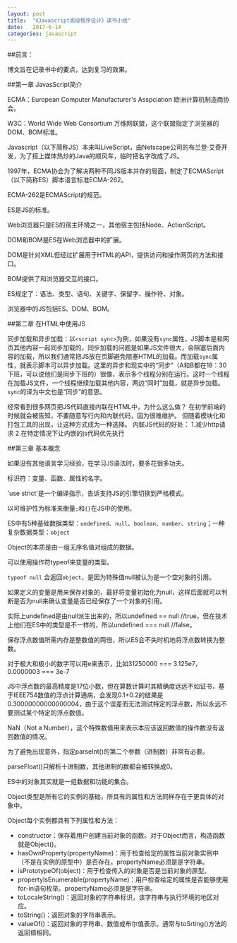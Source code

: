 ```yaml
---
layout: post
title:  "《Javascript高级程序设计》读书小结"
date:   2017-6-14
categories: javascript
---
```


##前言：

博文旨在记录书中的要点，达到复习的效果。

##第一章 JavasScript简介

ECMA：European Computer Manufacturer's Asspciation 欧洲计算机制造商协会。

W3C：World Wide Web Consortium 万维网联盟，这个联盟指定了浏览器的DOM、BOM标准。

Javascript（以下简称JS）本来叫LiveScript，由Netscape公司的布兰登·艾奇开发，为了搭上媒体热炒的Java的顺风车，临时把名字改成了JS。

1997年，ECMA协会为了解决两种不同JS版本并存的局面，制定了ECMAScript（以下简称ES）脚本语言标准ECMA-262。

ECMA-262是ECMAScript的规范。

ES是JS的标准。

Web浏览器只是ES的宿主环境之一，其他宿主包括Node、ActionScript。

DOM和BOM是ES在Web浏览器中的扩展。

DOM是针对XML但经过扩展用于HTML的API，提供访问和操作网页的方法和接口。

BOM提供了和浏览器交互的接口。

ES规定了：语法、类型、语句、关键字、保留字、操作符、对象。

浏览器中的JS包括ES、DOM、BOM。

##第二章 在HTML中使用JS

同步加载和异步加载：以`<script sync>`为例，如果没有`sync`属性，JS脚本是和网页其他内容一起同步加载的，同步加载的问题是如果JS文件很大，会阻塞后面内容的加载，所以我们通常把JS放在页脚避免阻塞HTML的加载。而加载`sync`属性，就表示脚本可以异步加载。这里的异步和现实中的“同步”（A和B都在18：30下班，可以说他们是同步下班的）很像，表示多个线程分别在运行。这时一个线程在加载JS文件，一个线程继续加载其他内容，两边“同时”加载，就是异步加载。`sync`的译为中文也是“同步”的意思。

经常看到很多网页把JS代码直接内联在HTML中，为什么这么做？
	在初学前端的时候就会被告知，不要随意写行内和内联代码，因为很难维护。
但随着模块化和打包工具的出现，让这种方式成为一种选择。
内联JS代码的好处：
1.减少http请求
2.在特定情况下让内嵌的js代码优先执行

##第三章 基本概念

如果没有其他语言学习经验，在学习JS语法时，要多花很多功夫。

标识符：变量、函数、属性的名字。

'use strict'是一个编译指示，告诉支持JS的引擎切换到严格模式。

以可维护性为标准来衡量`;`和`{}`在JS中的使用。

ES中有5种基础数据类型：`undefined`、`null`、`boolean`、`number`、`string`；一种复杂数据类型：`object`

Object的本质是由一组无序名值对组成的数据。

可以使用操作符typeof来变量的类型。

`typeof null` 会返回`object`，是因为特殊值null被认为是一个空对象的引用。

如果定义的变量是用来保存对象的，最好将变量初始化为null，这样后面就可以判断是否为null来确认变量是否已经保存了一个对象的引用。

实际上undefined是由null派生出来的，所以undefined == null //true，但在技术上他们在ES中的类型是不一样的，所以undefined === null //false。

保存浮点数值所需内存是整数值的两倍，所以ES会不失时机地将浮点数转换为整数。

对于极大和极小的数字可以用e来表示，比如31250000 === 3.125e7，0.0000003 === 3e-7

JS中浮点数的最高精度是17位小数，但在算数计算时其精确度远远不如证书，基于IEEE754数值的浮点计算通病，会发现0.1+0.2的结果是0.30000000000000004，由于这个误差而无法测试特定的浮点数，所以永远不要测试某个特定的浮点数值。


NaN（Not a Number），这个特殊数值用来表示本应该返回数值的操作数没有返回数值的情况。

为了避免出现意外，指定parseInt()的第二个参数（进制数）非常有必要。

parseFloat()只解析十进制数，其他进制的数都会被转换成0。

ES中的对象其实就是一组数据和功能的集合。

Object类型是所有它的实例的基础，所具有的属性和方法同样存在于更具体的对象中。

Object每个实例都具有下列属性和方法：

*  constructor：保存着用户创建当前对象的函数。对于Object而言，构造函数就是Object()。
*  hasOwnProperty(propertyName)：用于检查给定的属性当前对象实例中（不是在实例的原型中）是否存在。propertyName必须是是字符串。
*  isPrototypeOf(object)：用于检查传入的对象是否是当前对象的原型。
*  propertyIsEnumerable(propertyName)：用户检查给定的属性是否能够使用for-in语句枚举。propertyName必须是是字符串。
*  toLocaleString()：返回对象的字符串标识，该字符串与执行环境的地区对应。
*  toString()：返回对象的字符串表示。
*  valueOf()：返回对象的字符串、数值或布尔值表示。通常与toSrting()方法的返回值相同。